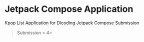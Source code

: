# Jetpack Compose Application
Kpop List Application for Dicoding Jetpack Compose Submission

> Submission = 4⭐
